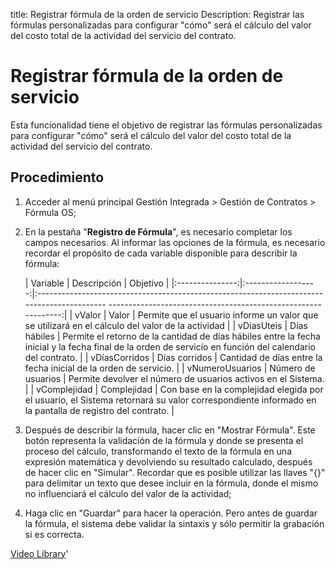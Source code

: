 title: Registrar fórmula de la orden de servicio
Description: Registrar las fórmulas personalizadas para configurar "cómo" será el cálculo del valor del costo total de la actividad del servicio del contrato.
# Registrar fórmula de la orden de servicio

Esta funcionalidad tiene el objetivo de registrar las fórmulas personalizadas
para configurar "cómo" será el cálculo del valor del costo total de la actividad
del servicio del contrato.

Procedimiento
-----------------

1.  Acceder al menú principal Gestión Integrada \> Gestión de Contratos \>
    Fórmula OS;

2.  En la pestaña "**Registro de Fórmula**", es necesario completar los campos
    necesarios. Al informar las opciones de la fórmula, es necesario recordar el
    propósito de cada variable disponible para describir la fórmula:

    |     Variable    |     Descripción    |                                                                          Objetivo                                                                         |
    |:---------------:|:------------------:|:-------------------------------------------------------------------------------------------     --------------------------------------------------------------:|
    |      vValor     |        Valor       |                              Permite que el usuario informe un valor que se utilizará en el cálculo del valor de la actividad                             |
    |    vDiasUteis   |    Días hábiles    | Permite el retorno de la cantidad de días hábiles entre la fecha inicial y la fecha final de la orden de servicio en función del calendario del contrato. |
    |  vDíasCorridos  |    Días corridos   |                                              Cantidad de días entre la fecha inicial de la orden de servicio.                                             |
    | vNumeroUsuarios | Número de usuarios |                                               Permite devolver el número de usuarios activos en el Sistema.                                               |
    |   vComplejidad  |     Complejidad    |    Con base en la complejidad elegida por el usuario, el Sistema retornará su valor correspondiente informado en la pantalla de registro del contrato.    |
 


3.  Después de describir la fórmula, hacer clic en "Mostrar Fórmula". Este botón
    representa la validación de la fórmula y donde se presenta el proceso del
    cálculo, transformando el texto de la fórmula en una expresión matemática y
    devolviendo su resultado calculado, después de hacer clic en "Simular".
    Recordar que es posible utilizar las llaves "{}" para delimitar un texto que
    desee incluir en la fórmula, donde el mismo no influenciará el cálculo del
    valor de la actividad;

4.  Haga clic en "Guardar" para hacer la operación. Pero antes de guardar la
    fórmula, el sistema debe validar la sintaxis y sólo permitir la grabación si
    es correcta.


<i class='fa fa-youtube-play  fa-2x' style='color:#97ce17;vertical-align: middle;'> </i> [Video Library](https://www.youtube.com/playlist?list=PLB5qK2uzf2ROTLt6Tt7uegzqwpXHX5nA2)'

<!-- !!! tip "About"

    <b>Product/Version:</b> CITSmart | 8.00 &nbsp;&nbsp;
    <b>Updated:</b>01/17/2019 – Anna Martins


